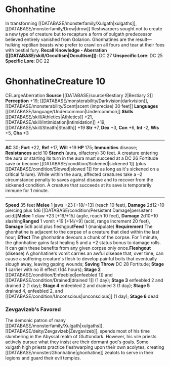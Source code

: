﻿---
ac: '30'
alignment: CE
all_resistance: null
burrow_speed: null
charisma: '+3'
climb_speed: null
constitution: '+6'
creature_ability:
- Feed
- Fleshgout
- Stench
creature_family: '[[DATABASE/monsterfamily/Fleshwarp|Fleshwarp]]'
dexterity: '+3'
element: null
fly_speed: null
fortitude: '+22'
hardness: null
hp: '175'
id: '671'
immunity:
- '[[DATABASE/trait/Disease|disease]]'
intelligence: '-2'
land_speed: '35'
language:
- '[[DATABASE/language/Undercommon|Undercommon]]'
level: '10'
max_speed: '35'
name: Ghonhatine
perception: '+19'
rarity: Common
reflex: '+17'
resistance:
- acid 10
rus_type_level: null
school: null
sense:
- '[[DATABASE/monsterability/Darkvision|darkvision]]'
- '[[DATABASE/monsterability/Scent|scent (imprecise) 30 feet]]'
size: Large
skill:
- '[[DATABASE/skill/Athletics|Athletics]] +21'
- '[[DATABASE/skill/Intimidation|Intimidation]] +19'
- '[[DATABASE/skill/Stealth|Stealth]] +19'
source: '[[DATABASE/source/Bestiary 2|Bestiary 2]]'
speed:
- 35 feet
spell: null
strength: '+7'
strength_req: '7'
strongest_save:
- Fortitude
swim_speed: null
trait:
- '[[DATABASE/trait/Aberration|Aberration]]'
type: Creature
vision: Darkvision
weakest_save:
- Reflex
weakness: null
will: '+19'
wisdom: '+5'

---
# Ghonhatine

In transforming [[DATABASE/monsterfamily/Xulgath|xulgaths]], [[DATABASE/monsterfamily/Drow|drow]] fleshwarpers sought not to create a new type of creature but to recapture a form of xulgath predecessor believed entirely vanished from Golarion. Ghonhatines are the result—hulking reptilian beasts who prefer to crawl on all fours and tear at their foes with bestial fury.
**Recall Knowledge - Aberration ([[DATABASE/skill/Occultism|Occultism]])**: DC 27
**Unspecific Lore**: DC 25
**Specific Lore**: DC 22

# Ghonhatine<span class="item-type">Creature 10</span>

<span class="trait-alignment item-trait">CE</span><span class="trait-size item-trait">Large</span><span class="item-trait">Aberration</span>
**Source** [[DATABASE/source/Bestiary 2|Bestiary 2]] 
**Perception** +19; [[DATABASE/monsterability/Darkvision|darkvision]], [[DATABASE/monsterability/Scent|scent (imprecise) 30 feet]]
**Languages** [[DATABASE/language/Undercommon|Undercommon]]
**Skills** [[DATABASE/skill/Athletics|Athletics]] +21, [[DATABASE/skill/Intimidation|Intimidation]] +19, [[DATABASE/skill/Stealth|Stealth]] +19
**Str** +7, **Dex** +3, **Con** +6, **Int** -2, **Wis** +5, **Cha** +3

---
**AC** 30; **Fort** +22, **Ref** +17, **Will** +19
**HP** 175; **Immunities** disease; **Resistances** acid 10
<span class="in-box-ability">**Stench** (aura, olfactory) 30 feet. A creature entering the aura or starting its turn in the aura must succeed at a DC 26 Fortitude save or become [[DATABASE/condition/Sickened|sickened 1]] (plus [[DATABASE/condition/Slowed|slowed 1]] for as long as it's sickened on a critical failure). While within the aura, affected creatures take a –2 circumstance penalty to saves against disease and to recover from the sickened condition. A creature that succeeds at its save is temporarily immune for 1 minute.</span>

---
**Speed** 35 feet
<span class="in-box-ability">**Melee** <span class="action-icon">1</span> jaws +23 [+18/+13] (reach 10 feet), **Damage** 2d12+10 piercing plus 1d6 [[DATABASE/condition/Persistent Damage|persistent acid]]</span><span class="in-box-ability">**Melee** <span class="action-icon">1</span> claw +23 [+19/+15] (agile, reach 10 feet), **Damage** 2d10+10 slashing</span><span class="in-box-ability">**Ranged** <span class="action-icon">1</span> vomit +19 [+14/+9] (acid, range increment 20 feet), **Damage** 5d6 acid plus fleshgout</span><span class="in-box-ability">**Feed** <span class="action-icon">1</span> (manipulate) **Requirement** The ghonhatine is adjacent to the corpse of a creature that died within the last hour; **Effect** The ghonhatine devours a chunk of the corpse. For 1 minute, the ghonhatine gains fast healing 5 and a +2 status bonus to damage rolls. It can gain these benefits from any given corpse only once.</span><span class="in-box-ability">**Fleshgout** (disease) A ghonhatine's vomit carries an awful disease that, over time, can cause a suffering creature's flesh to develop painful boils that eventually slough away, leaving gaping wounds; **Saving Throw** DC 28 Fortitude; **Stage 1** carrier with no ill effect (1d4 hours); **Stage 2** [[DATABASE/condition/Enfeebled|enfeebled 1]] and [[DATABASE/condition/Drained|drained 1]] (1 day); **Stage 3** enfeebled 2 and drained 2 (1 day); **Stage 4** enfeebled 2 and drained 3 (1 day); **Stage 5** drained 4, enfeebled 2, and [[DATABASE/condition/Unconscious|unconscious]] (1 day); **Stage 6** dead</span>

###  Zevgavizeb's Favored

The demonic patron of many [[DATABASE/monsterfamily/Xulgath|xulgaths]], [[DATABASE/deity/Zevgavizeb|Zevgavizeb]], spends most of his time slumbering in the Abyssal realm of Gluttondark. However, his vile priests actively pursue what they insist are their dormant god's goals. Some xulgath high priests practice fleshwarping upon their own acolytes, creating [[DATABASE/monster/Ghonhatine|ghonhatine]] zealots to serve in their legions and guard their evil temples.